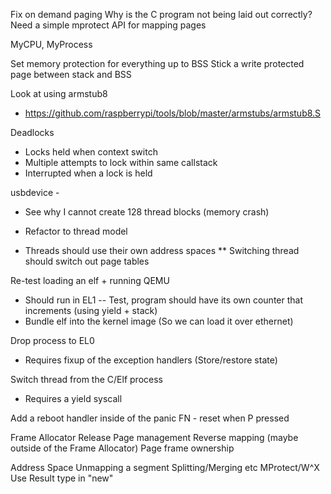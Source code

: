 Fix on demand paging
Why is the C program not being laid out correctly?
Need a simple mprotect API for mapping pages

MyCPU, MyProcess

Set memory protection for everything up to BSS
Stick a write protected page between stack and BSS

Look at using armstub8
- https://github.com/raspberrypi/tools/blob/master/armstubs/armstub8.S


Deadlocks
- Locks held when context switch
- Multiple attempts to lock within same callstack
- Interrupted when a lock is held

usbdevice - 

* See why I cannot create 128 thread blocks (memory crash)
* Refactor to thread model

* Threads should use their own address spaces
** Switching thread should switch out page tables

Re-test loading an elf + running QEMU
- Should run in EL1
-- Test, program should have its own counter that increments (using yield + stack)
- Bundle elf into the kernel image (So we can load it over ethernet)

Drop process to EL0
- Requires fixup of the exception handlers (Store/restore state)

Switch thread from the C/Elf process
- Requires a yield syscall

Add a reboot handler inside of the panic FN - reset when P pressed


Frame Allocator 
    Release
    Page management
    Reverse mapping (maybe outside of the Frame Allocator)
    Page frame ownership

Address Space
    Unmapping a segment
    Splitting/Merging etc
    MProtect/W^X
    Use Result type in "new"




